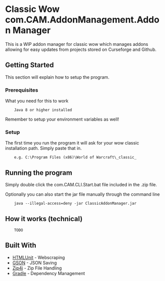 # Classic Wow com.CAM.AddonManagement.Addon Manager

This is a WIP addon manager for classic wow which manages addons allowing  for easy updates from projects stored on Curseforge and Github.

## Getting Started

This section will explain how to setup the program.

### Prerequisites

What you need for this to work

```
    Java 8 or higher installed
```
Remember to setup your environment variables as well!

### Setup

The first time you run the program it will ask for your wow classic installation path. Simply paste that in.
```
    e.g. C:\Program Files (x86)\World of Warcraft\_classic_
```

## Running the program

Simply double click the com.CAM.CLI.Start.bat file included in the .zip file.

Optionally you can also start the jar file manually through the command line

```
    java --illegal-access=deny -jar ClassicAddonManager.jar
```

## How it works (technical)

```
    TODO
```

## Built With

* [HTMLUnit](http://htmlunit.sourceforge.net/) - Webscraping
* [GSON](https://github.com/google/gson) - JSON Saving
* [Zip4j](https://github.com/srikanth-lingala/zip4j) - Zip File Handling
* [Gradle](https://gradle.org/) - Dependency Management

